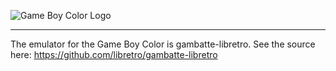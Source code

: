 ![Game Boy Color Logo](http://fc08.deviantart.net/fs70/i/2013/297/c/7/gameboy_color_logo_by_ringostarr39-d6qt2ly.png)
***
The emulator for the Game Boy Color is gambatte-libretro. See the source here: https://github.com/libretro/gambatte-libretro